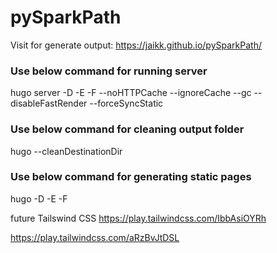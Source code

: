 # pySparkPath

Visit for generate output: https://jaikk.github.io/pySparkPath/


### **Use below command for running server**
hugo server -D -E -F --noHTTPCache --ignoreCache --gc --disableFastRender --forceSyncStatic

### **Use below command for cleaning output folder**
hugo --cleanDestinationDir

### **Use below command for generating static pages**
hugo -D -E -F


future Tailswind CSS
https://play.tailwindcss.com/IbbAsiOYRh

https://play.tailwindcss.com/aRzBvJtDSL